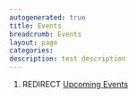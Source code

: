 ```yaml
---
autogenerated: true
title: Events
breadcrumb: Events
layout: page
categories: 
description: test description
---
```


1.  REDIRECT [Upcoming Events](Upcoming_Events "wikilink")

